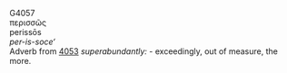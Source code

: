 <body>
  <p>G4057<br>  περισσῶς  <br> perissōs  <br><i>per-is-soce‘ </i><br>Adverb from <a href="g4053.htm">4053</a>  <i>superabundantly:</i> - exceedingly, out of measure, the more.<br></p>
 </body>